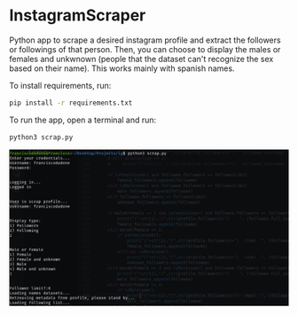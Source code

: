 # InstagramScraper

Python app to scrape a desired instagram profile and extract the followers or followings of that person.
Then, you can choose to display the males or females and unkwnown (people that the dataset can't recognize the sex based on their name).
This works mainly with spanish names.

To install requirements, run:
```bash
pip install -r requirements.txt
```

To run the app, open a terminal and run:
```bash
python3 scrap.py
```

![](unknown.png)
